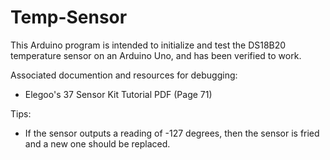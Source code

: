 # Temp-Sensor

This Arduino program is intended to initialize and test the DS18B20 temperature sensor on an Arduino Uno, and has been verified to work.

Associated documention and resources for debugging:
- Elegoo's 37 Sensor Kit Tutorial PDF (Page 71)

Tips:
- If the sensor outputs a reading of -127 degrees, then the sensor is fried and a new one should be replaced.
